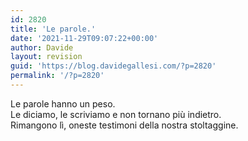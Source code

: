 ```yaml
---
id: 2820
title: 'Le parole.'
date: '2021-11-29T09:07:22+00:00'
author: Davide
layout: revision
guid: 'https://blog.davidegallesi.com/?p=2820'
permalink: '/?p=2820'
---
```


Le parole hanno un peso.  
Le diciamo, le scriviamo e non tornano più indietro.  
Rimangono lì, oneste testimoni della nostra stoltaggine.